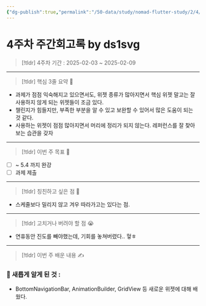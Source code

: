 ```yaml
---
{"dg-publish":true,"permalink":"/50-data/study/nomad-flutter-study/2/4/"}
---
```


# 4주차 주간회고록 by ds1svg

> [!tldr] 4주차
> 기간 : 2025-02-03 ~ 2025-02-09

---

> [!tldr]  핵심 3줄 요약 💖
- 과제가 점점 익숙해지고 있으면서도, 위젯 종류가 많아지면서 핵심 위젯 말고는 잘 사용하지 않게 되는 위젯들이 조금 있다.
- 챌린지가 힘들지만, 부족한 부분을 알 수 있고 보완할 수 있어서 많은 도움이 되는 것 같다.
- 사용하는 위젯이 점점 많아지면서 머리에 정리가 되지 않는다. 레퍼런스를 잘 찾아보는 습관을 갖자

---

> [!tldr]  이번 주 목표 🎯
- [ ] ~ 5.4 까지 완강
- [ ] 과제 제출

---

> [!tldr] 칭친하고 싶은 점 👏
- 스케줄보다 밀리지 않고 겨우 따라가고는 있다는 점.

---

> [!tldr] 고치거나 버려야 할 점 😭
- 연휴동안 진도를 빼야했는데, 기회를 놓쳐버렸다.. 헣ㅎ

---

> [!tldr]  이번 주 배운 내용 ✍️

### 🤩 새롭게 알게 된 것 :
- BottomNavigationBar,  AnimationBuilder, GridView 등 새로운 위젯에 대해 배웠다.
